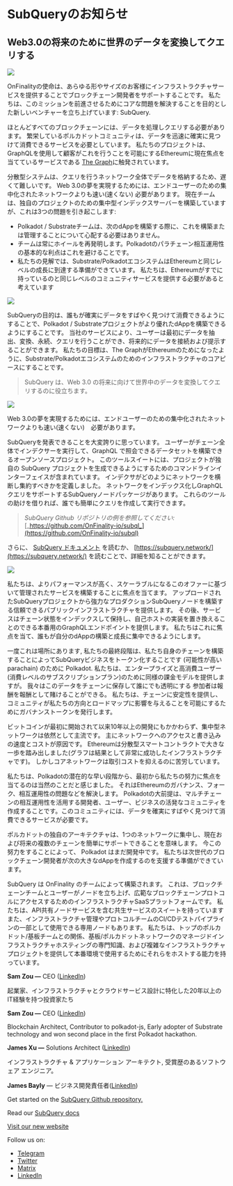 # SubQueryのお知らせ

## Web3.0の将来のために世界のデータを変換してクエリする

![](https://miro.medium.com/max/1400/1*J5u22qNxndcuCrFJ1mfGqg.png)

OnFinalityの使命は、あらゆる形やサイズのお客様にインフラストラクチャサービスを提供することでブロックチェーン開発者をサポートすることです。 私たちは、このミッションを前進させるためにコアな問題を解決することを目的とした新しいベンチャーを立ち上げています: SubQuery.

ほとんどすべてのブロックチェーンには、データを処理しクエリする必要があります。 繁栄しているポルカドットコミュニティは、データを迅速に確実に見つけて消費できるサービスを必要としています。 私たちのプロジェクトは、GraphQLを使用して顧客がこれを行うことを可能にするEthereumに現在焦点を当てているサービスである [The Graph](https://thegraph.com/)に触発されています。

分散型システムは、クエリを行うネットワーク全体でデータを格納するため、遅くて難しいです。 Web 3.0の夢を実現するためには、エンドユーザーのための集中化されたネットワークよりも速い(速くない) 必要があります。 現在チームは、独自のプロジェクトのための集中型インデックスサーバーを構築していますが、これは3つの問題を引き起こします:

-   Polkadot / Substrateチームは、次のdAppを構築する際に、これを構築または管理することについて心配する必要はありません。
-   チームは常にホイールを再発明します。Polkadotのパラチェーン相互運用性の基本的な利点はこれを避けることです。
-   私たちの見解では、Substrate/PolkadotエコシステムはEthereumと同じレベルの成長に到達する準備ができています。 私たちは、Ethereumがすでに持っているのと同じレベルのコミュニティサービスを提供する必要があると考えています

![](https://miro.medium.com/max/1400/1*l4b4BXWkczVDaHyv30lLQQ.png)

SubQueryの目的は、誰もが確実にデータをすばやく見つけて消費できるようにすることで、Polkadot / Substrateプロジェクトがより優れたdAppを構築できるようにすることです。 当社のサービスにより、ユーザーは最初にデータを抽出、変換、永続、クエリを行うことができ、将来的にデータを接続および提示することができます。 私たちの目標は、The GraphがEthereumのためになったように、Substrate/Polkadotエコシステムのためのインフラストラクチャのコアピースにすることです。

> SubQuery は、Web 3.0 の将来に向けて世界中のデータを変換してクエリするのに役立ちます。

![](https://miro.medium.com/max/1000/1*IHstJG-hBwQzicLdWkGR5w.png)

Web 3.0の夢を実現するためには、エンドユーザーのための集中化されたネットワークよりも速い(速くない)　必要があります。

SubQueryを発表できることを大変誇りに思っています。 ユーザーがチェーン全体でインデクサーを実行して、GraphQL で照会できるデータセットを構築できるオープンソースプロジェクト。 このツールスイートには、プロジェクトが独自の SubQuery プロジェクトを生成できるようにするためのコマンドラインインターフェイスが含まれています。 インデクサがどのようにネットワークを横断し集約すべきかを定義しました。 ネットワークをインデックス化しGraphQLクエリをサポートするSubQueryノードパッケージがあります。 これらのツールの助けを借りれば、誰でも簡単にクエリを作成して実行できます。

> _SubQuery Github リポジトリの例を参照してください:_ [_https://github.com/OnFinality-io/subql_](https://github.com/OnFinality-io/subql)

さらに、 [SubQuery ドキュメント](https://doc.subquery.network/) を読むか、 [https://subquery.network/](https://subquery.network/) を読むことで、詳細を知ることができます。

![](https://miro.medium.com/max/1000/1*3oA1Hvns1vrImTsmowO_Jw.png)

私たちは、よりパフォーマンスが高く、スケーラブルになるこのオファーに基づいて管理されたサービスを構築することに焦点を当てます。 アップロードされたSubQueryプロジェクトから強力なプロダクションSubQueryノードを構築する信頼できるパブリックインフラストラクチャを提供します。 その後、サービスはチェーン状態をインデックスして保持し、自己ホストの実装を置き換えることのできる本番用のGraphQLエンドポイントを提供します。 私たちはこれに焦点を当て、誰もが自分のdAppの構築と成長に集中できるようにします。

一度これは場所にあります, 私たちの最終段階は、私たち自身のチェーンを構築することによってSubQueryビジネスをトークン化することです (可能性が高いparachain) のために Polkadot. 私たちは、エンタープライズと高消費ユーザー(消費レベルのサブスクリプションプラン)のために同様の課金モデルを提供しますが。 我々はこのデータをチェーンに保存して誰にでも透明にする 参加者は報酬を報酬として賭けることができる。 私たちは、チェーンに安定性を提供し、コミュニティが私たちの方向とロードマップに影響を与えることを可能にするためにガバナンストークンを発行します。

ビットコインが最初に開始されて以来10年以上の開発にもかかわらず、集中型ネットワークは依然として主流です。 主にネットワークへのアクセスと書き込みの速度とコストが原因です。 Ethereumは分散型スマートコントラクトで大きな一歩を踏み出しました(グラフは結果として非常に成功したインフラストラクチャです)。 しかしコアネットワークは取引コストを抑えるのに苦労しています。

私たちは、Polkadotの潜在的な早い段階から、最初から私たちの努力に焦点を当てるのは当然のことだと感じました。 それはEthereumのガバナンス、フォーク、相互運用性の問題などを解決します。 Polkadotの大前提は、マルチチェーンの相互運用性を活用する開発者、ユーザー、ビジネスの活発なコミュニティを作成することです。このコミュニティには、データを確実にすばやく見つけて消費できるサービスが必要です。

ポルカドットの独自のアーキテクチャは、1つのネットワークに集中し、現在および将来の複数のチェーンを簡単にサポートできることを意味します。 今この努力をすることによって、 Polkadot はまだ開発中です。 私たちは次世代のブロックチェーン開発者が次の大きなdAppを作成するのを支援する準備ができています。

SubQuery は OnFinality のチームによって構築されます。 これは、ブロックチェーンチームとユーザーがノードを立ち上げ、広範なブロックチェーンプロトコルにアクセスするためのインフラストラクチャSaaSプラットフォームです。 私たちは、API共有ノードサービスを含む共生サービスのスイートを持っています また、インフラストラクチャ管理やプロトコルチームのCI/CDテストパイプラインの一部として使用できる専用ノードもあります。 私たちは、トップのポルカドット/基板チームとの関係、基板/ポルカドットネットワークのマネージドインフラストラクチャホスティングの専門知識、および複雑なインフラストラクチャプロジェクトを提供して本番環境で使用するためにそれらをホストする能力を持っています。

**Sam Zou —** CEO ([LinkedIn](https://www.linkedin.com/in/sam-zou-5b8169a/))

起業家、インフラストラクチャとクラウドサービス設計に特化した20年以上のIT経験を持つ投資家たち

**Sam Zou —** CEO ([LinkedIn](https://www.linkedin.com/in/yin-he-7a266345/))

Blockchain Architect, Contributor to polkadot-js, Early adopter of Substrate technology and won second place in the first Polkadot hackathon.

**James Xu —** Solutions Architect ([LinkedIn](https://www.linkedin.com/in/zhexu/))

インフラストラクチャ & アプリケーション アーキテクト, 受賞歴のあるソフトウェア エンジニア。

**James Bayly** — ビジネス開発責任者([LinkedIn](https://www.linkedin.com/in/james-bayly/))

Get started on the [SubQuery Github repository.](https://github.com/OnFinality-io/subql)

Read our [SubQuery docs](https://doc.subquery.network/)

[Visit our new website](https://subquery.network/)

Follow us on:

-   [Telegram](https://t.me/subquerynetwork)
-   [Twitter](https://twitter.com/subquerynetwork)
-   [Matrix](https://matrix.to/#/ubquery:matrix.org)
-   [LinkedIn](https://www.linkedin.com/company/subquery)